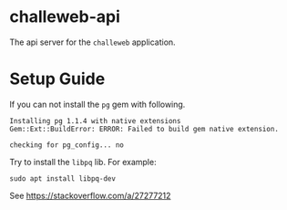 # challeweb-api

The api server for the `challeweb` application.

# Setup Guide

If you can not install the `pg` gem with following.

```
Installing pg 1.1.4 with native extensions
Gem::Ext::BuildError: ERROR: Failed to build gem native extension.

checking for pg_config... no
```

Try to install the `libpq` lib.
For example:

```
sudo apt install libpq-dev
```
See https://stackoverflow.com/a/27277212
